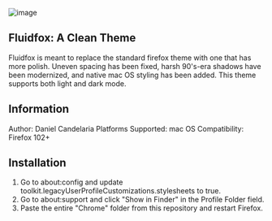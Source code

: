 ![image](https://user-images.githubusercontent.com/26730273/192958569-13d2f0d5-a166-4cfa-8295-33642b46b7a1.png)

## Fluidfox: A Clean Theme
Fluidfox is meant to replace the standard firefox theme with one that has more polish. Uneven spacing has been fixed, harsh 90's-era shadows have been modernized, and native mac OS styling has been added. This theme supports both light and dark mode.

## Information
Author: Daniel Candelaria
Platforms Supported: mac OS
Compatibility: Firefox 102+

## Installation
1. Go to about:config and update toolkit.legacyUserProfileCustomizations.stylesheets to true.
2. Go to about:support and click "Show in Finder" in the Profile Folder field. 
3. Paste the entire "Chrome" folder from this repository and restart Firefox.
